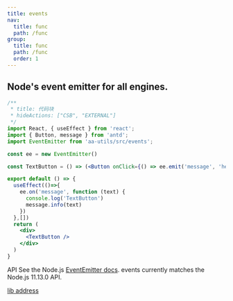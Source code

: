 ```yaml
---
title: events
nav:
  title: func
  path: /func
group:
  title: func
  path: /func
  order: 1
---
```


## Node's event emitter for all engines.

```jsx
/**
 * title: 代码块
 * hideActions: ["CSB", "EXTERNAL"]
 */
import React, { useEffect } from 'react';
import { Button, message } from 'antd';
import EventEmitter from 'aa-utils/src/events';

const ee = new EventEmitter()

const TextButton = () => (<Button onClick={() => ee.emit('message', 'hello world')}>触发事件</Button>)

export default () => {
  useEffect(()=>{
    ee.on('message', function (text) {
      console.log('TextButton')
      message.info(text)
    })
  },[])
  return (
    <div>
      <TextButton />
    </div>
  )
}
```

API
See the Node.js [EventEmitter docs](https://nodejs.org/dist/v11.13.0/docs/api/events.html). events currently matches the Node.js 11.13.0 API.

[lib address](https://github.com/browserify/events)